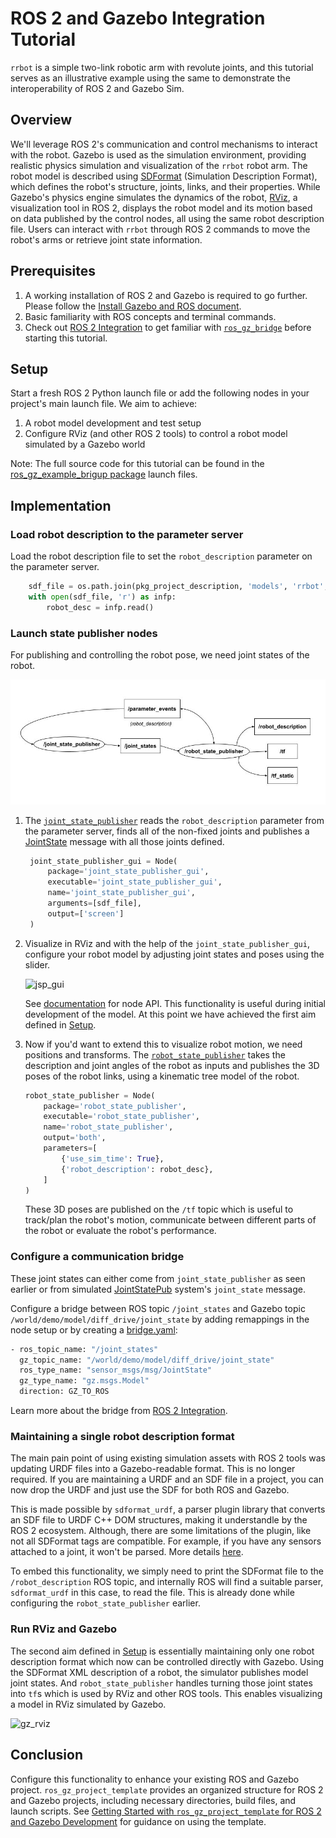 # ROS 2 and Gazebo Integration Tutorial

`rrbot` is a simple two-link robotic arm with revolute joints, and this tutorial serves as an illustrative example using the same to demonstrate the interoperability of ROS 2 and Gazebo Sim.

## Overview
We'll leverage ROS 2's communication and control mechanisms to interact with the robot. Gazebo is used as the simulation environment, providing realistic physics simulation and visualization of the `rrbot` robot arm.
The robot model is described using [SDFormat](http://sdformat.org/) (Simulation Description Format), which defines the robot's structure, joints, links, and their properties.
While Gazebo's physics engine simulates the dynamics of the robot, [RViz](https://github.com/ros2/rviz), a visualization tool in ROS 2, displays the robot model and its motion based on data published by the control nodes, all using the same robot description file.
Users can interact with `rrbot` through ROS 2 commands to move the robot's arms or retrieve joint state information.

## Prerequisites

1. A working installation of ROS 2 and Gazebo is required to go further. Please follow the [Install Gazebo and ROS document](/docs/ros_installation). 
2. Basic familiarity with ROS concepts and terminal commands.
3. Check out [ROS 2 Integration](ros2_integration) to get familiar with [`ros_gz_bridge`](https://github.com/gazebosim/ros_gz) before starting this tutorial.

## Setup

Start a fresh ROS 2 Python launch file or add the following nodes in your project's main launch file. We aim to achieve:
1. A robot model development and test setup
2. Configure RViz (and other ROS 2 tools) to control a robot model simulated by a Gazebo world

Note: The full source code for this tutorial can be found in the [ros_gz_example_brigup package](https://github.com/gazebosim/ros_gz_project_template/tree/main/ros_gz_example_bringup/launch) launch files.

## Implementation

### Load robot description to the parameter server

Load the robot description file to set the `robot_description` parameter on the parameter server.

```python
    sdf_file = os.path.join(pkg_project_description, 'models', 'rrbot', 'model.sdf')
    with open(sdf_file, 'r') as infp:
        robot_desc = infp.read()
```

### Launch state publisher nodes

For publishing and controlling the robot pose, we need joint states of the robot.

![jsp](tutorials/ros2_integration/jsp_diagram.jpg)

1. The [`joint_state_publisher`](https://github.com/ros/joint_state_publisher) reads the `robot_description` parameter from the parameter server, finds all of the non-fixed joints and publishes a [JointState](https://docs.ros.org/en/api/sensor_msgs/html/msg/JointState.html) message with all those joints defined.
   ```python
    joint_state_publisher_gui = Node(
        package='joint_state_publisher_gui',
        executable='joint_state_publisher_gui',
        name='joint_state_publisher_gui',
        arguments=[sdf_file],
        output=['screen']
    )
    ```
2. Visualize in RViz and with the help of the `joint_state_publisher_gui`, configure your robot model by adjusting joint states and poses using the slider.

   ![jsp_gui](tutorials/ros2_integration/jsp_gui.png)

   See [documentation](http://docs.ros.org/en/rolling/p/joint_state_publisher_gui/) for node API.
   This functionality is useful during initial development of the model.
   At this point we have achieved the first aim defined in [Setup](#Setup). 

3. Now if you'd want to extend this to visualize robot motion, we need positions and transforms.
   The [`robot_state_publisher`](https://github.com/ros/robot_state_publisher) takes the description and joint angles of the robot as inputs and publishes the 3D poses of the robot links, using a kinematic tree model of the robot.
    ```python
    robot_state_publisher = Node(
        package='robot_state_publisher',
        executable='robot_state_publisher',
        name='robot_state_publisher',
        output='both',
        parameters=[
            {'use_sim_time': True},
            {'robot_description': robot_desc},
        ]
    )
    ```
   These 3D poses are published on the `/tf` topic which is useful to track/plan the robot's motion, communicate between different parts of the robot or evaluate the robot's performance.

### Configure a communication bridge

These joint states can either come from `joint_state_publisher` as seen earlier or from simulated [JointStatePub](https://gazebosim.org/api/sim/8/classgz_1_1sim_1_1systems_1_1JointStatePublisher.html) system's `joint_state` message.

Configure a bridge between ROS topic `/joint_states` and Gazebo topic `/world/demo/model/diff_drive/joint_state` by adding remappings in the node setup or by creating a [bridge.yaml](https://github.com/gazebosim/ros_gz_project_template/blob/main/ros_gz_example_bringup/config/ros_gz_example_bridge.yaml):

```bash
- ros_topic_name: "/joint_states"
  gz_topic_name: "/world/demo/model/diff_drive/joint_state"
  ros_type_name: "sensor_msgs/msg/JointState"
  gz_type_name: "gz.msgs.Model"
  direction: GZ_TO_ROS
```

Learn more about the bridge from [ROS 2 Integration](ros2_integration).

### Maintaining a single robot description format

The main pain point of using existing simulation assets with ROS 2 tools was updating URDF files into a Gazebo-readable format. This is no longer required. If you are maintaining a URDF and an SDF file in a project, you can now drop the URDF and just use the SDF for both ROS and Gazebo.

This is made possible by `sdformat_urdf`, a parser plugin library that converts an SDF file to URDF C++ DOM structures, making it understandle by the ROS 2 ecosystem.
Although, there are some limitations of the plugin, like not all SDFormat tags are compatible. For example, if you have any sensors attached to a joint, it won't be parsed. More details [here](https://github.com/ros/sdformat_urdf/tree/ros2/sdformat_urdf).

To embed this functionality, we simply need to print the SDFormat file to the `/robot_description` ROS topic, and internally ROS will find a suitable parser, `sdformat_urdf` in this case, to read the file. This is already done while configuring the `robot_state_publisher` earlier.

### Run RViz and Gazebo

The second aim defined in [Setup](#Setup) is essentially maintaining only one robot description format which now can be controlled directly with Gazebo.
Using the SDFormat XML description of a robot, the simulator publishes model joint states.
And `robot_state_publisher` handles turning those joint states into `tf`s which is used by RViz and other ROS tools.
This enables visualizing a model in RViz simulated by Gazebo.

![gz_rviz](tutorials/ros2_integration/gz_rviz.gif)

## Conclusion

Configure this functionality to enhance your existing ROS and Gazebo project.
`ros_gz_project_template` provides an organized structure for ROS 2 and Gazebo projects, including necessary directories, build files, and launch scripts.
See [Getting Started with `ros_gz_project_template` for ROS 2 and Gazebo Development](ros_gz_project_template_guide) for guidance on using the template.
